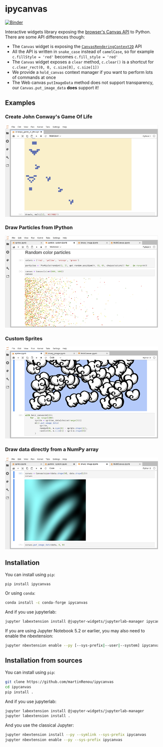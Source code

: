
# ipycanvas

[![Binder](https://mybinder.org/badge_logo.svg)](https://mybinder.org/v2/gh/martinRenou/ipycanvas/stable?filepath=examples)

Interactive widgets library exposing the [browser's Canvas API](https://developer.mozilla.org/en-US/docs/Web/API/Canvas_API) to Python. There are some API differences though:

- The `Canvas` widget is exposing the [`CanvasRenderingContext2D`](https://developer.mozilla.org/en-US/docs/Web/API/CanvasRenderingContext2D) API
- All the API is written in `snake_case` instead of `camelCase`, so for example `c.fillStyle = 'red'` becomes `c.fill_style = 'red'`
- The `Canvas` widget exposes a `clear` method, `c.clear()` is a shortcut for `c.clear_rect(0, 0, c.size[0], c.size[1])`
- We provide a `hold_canvas` context manager if you want to perform lots of commands at once
- The Web canvas `putImageData` method does not support transparency, our `Canvas.put_image_data` **does** support it!

## Examples

### Create John Conway's Game Of Life
![John Conway's Game Of Life](images/ipycanvas_gameoflife.png)

### Draw Particles from IPython
![Particles](images/ipycanvas_particles.png)

### Custom Sprites
![Sprites](images/ipycanvas_sprites.png)

### Draw data directly from a NumPy array
![NumPy](images/ipycanvas_binary.png)

## Installation

You can install using `pip`:

```bash
pip install ipycanvas
```

Or using `conda`:

```bash
conda install -c conda-forge ipycanvas
```

And if you use jupyterlab:

```bash
jupyter labextension install @jupyter-widgets/jupyterlab-manager ipycanvas
```

If you are using Jupyter Notebook 5.2 or earlier, you may also need to enable
the nbextension:
```bash
jupyter nbextension enable --py [--sys-prefix|--user|--system] ipycanvas
```

## Installation from sources

You can install using `pip`:

```bash
git clone https://github.com/martinRenou/ipycanvas
cd ipycanvas
pip install .
```

And if you use jupyterlab:

```bash
jupyter labextension install @jupyter-widgets/jupyterlab-manager
jupyter labextension install .
```

And you use the classical Jupyter:

```bash
jupyter nbextension install --py --symlink --sys-prefix ipycanvas
jupyter nbextension enable --py --sys-prefix ipycanvas
```
